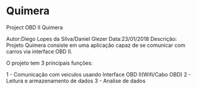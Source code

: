 # Quimera
Project OBD II Quimera

Autor:Diego Lopes da Silva/Daniel Glezer
Data:23/01/2018
Descrição: Projeto Quimera consiste em uma aplicação capaz de se comunicar com carros via interface OBD II.

O projeto tem 3 principais funções:

1 - Comunicação com veiculos usando Interface OBD II(Wifi/Cabo OBD)
2 - Leitura e armazenamento de dados
3 - Analise de dados
